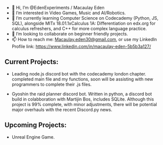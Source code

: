 - 👋 Hi, I’m @EdenExperiments /  Macaulay Eden
- 👀 I’m interested in Video Games, Music and AI/Robotics.
- 🌱 I’m currently learning Computer Science on Codecademy (Python, JS, SQL), alongside MITx 18.01.1xCalculus 1A: Differentiation on edx.org for calculus refreshers, and C++ for more complex language practice.
- 💞️ I’m looking to collaborate on beginner friendly projects.
- 📫 How to reach me: Macaulay.eden30@gmail.com, or use my LinkedIn Profile link: https://www.linkedin.com/in/macaulay-eden-5b5b3a127/

## Current Projects:

- Leading node.js discord bot with the codecademy london chapter. completed main file and my functions, soon will be assisting with new programmers to complete their .js files.

- Gyoshin the raid planner discord bot. Written in python, a discord bot build in colabboration with Martijin Bos, includes SQLite. Although this project is 99% complete, with minor adjustments, there will be potential major overhauls with the recent Discord.py news. 

## Upcoming Projects:

- Unreal Engine Game.


<!---
EdenExperiments/EdenExperiments is a ✨ special ✨ repository because its `README.md` (this file) appears on your GitHub profile.
You can click the Preview link to take a look at your changes.
--->
